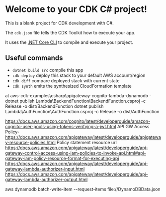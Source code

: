 # Welcome to your CDK C# project!

This is a blank project for CDK development with C#.

The `cdk.json` file tells the CDK Toolkit how to execute your app.

It uses the [.NET Core CLI](https://docs.microsoft.com/dotnet/articles/core/) to compile and execute your project.

## Useful commands

- `dotnet build src` compile this app
- `cdk deploy` deploy this stack to your default AWS account/region
- `cdk diff` compare deployed stack with current state
- `cdk synth` emits the synthesized CloudFormation template

at aws-cdk-examples\csharp\apigateway-cognito-lambda-dynamodb -
dotnet publish Lambda\BackendFunction\BackendFunction.csproj -c Release -o dist/BackendFunction
dotnet publish Lambda\AuthFunction\AuthFunction.csproj -c Release -o dist/AuthFunction

https://docs.aws.amazon.com/cognito/latest/developerguide/amazon-cognito-user-pools-using-tokens-verifying-a-jwt.html
API GW Access Policy-
https://docs.aws.amazon.com/apigateway/latest/developerguide/apigateway-resource-policies.html
Policy statement resource url
https://docs.aws.amazon.com/apigateway/latest/developerguide/api-gateway-control-access-using-iam-policies-to-invoke-api.html#api-gateway-iam-policy-resource-format-for-executing-api
https://docs.aws.amazon.com/apigateway/latest/developerguide/api-gateway-lambda-authorizer-input.html
https://docs.aws.amazon.com/apigateway/latest/developerguide/api-gateway-lambda-authorizer-output.html

aws dynamodb batch-write-item --request-items file://DynamoDBData.json
